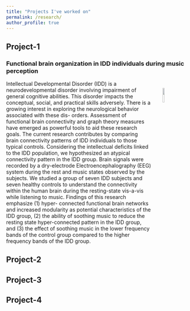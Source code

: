 ```yaml
---
title: "Projects I've worked on"
permalink: /research/
author_profile: true
---
```


## Project-1
### Functional brain organization in IDD individuals during music perception 
<img align="right" style="width:10%;height:10%;margin:20px 30px" src="https://ekanshsareen.github.io/files/rp_1.png">
<!---<DIV class="pull-right" markdown="1"> <img src="https://ekanshsareen.github.io/files/rp_1.png"> </DIV> -->
Intellectual Developmental Disorder (IDD) is a neurodevelopmental disorder involving impairment of general cognitive abilities. This disorder impacts the conceptual, social, and practical skills adversely. There is a growing interest in exploring the neurological behavior associated with these dis- orders. Assessment of functional brain connectivity and graph theory measures have emerged as powerful tools to aid these research goals. The current research contributes by comparing brain connectivity patterns of IDD individuals to those typical controls. Considering the intellectual deficits linked to the IDD population, we hypothesized an atypical connectivity pattern in the IDD group. Brain signals were recorded by a dry-electrode Electroencephalography (EEG) system during the rest and music states observed by the subjects. We studied a group of seven IDD subjects and seven healthy controls to understand the connectivity within the human brain during the resting-state vis-a-vis while listening to music. Findings of this research emphasize (1) hyper- connected functional brain networks and increased modularity as potential characteristics of the IDD group, (2) the ability of soothing music to reduce the resting state hyper-connected pattern in the IDD group, and (3) the effect of soothing music in the lower frequency bands of the control group compared to the higher frequency bands of the IDD group. 


## Project-2

## Project-3

## Project-4

